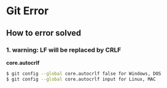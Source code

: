 # Git Error

## How to error solved

### 1. warning: LF will be replaced by CRLF

**core.autocrlf**

```bash
$ git config --global core.autocrlf false for Windows, DOS
$ git config --global core.autocrlf input for Linux, MAC
```
